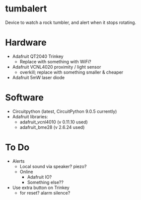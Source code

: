 # tumbalert
Device to watch a rock tumbler, and alert when it stops rotating.

# Hardware
* Adafruit QT2040 Trinkey
   - Replace with something with WiFi?
* Adafruit VCNL4020 proximity / light sensor
  - overkill; replace with something smaller & cheaper
* Adafruit 5mW laser diode

# Software
* Circuitpython (latest, CircuitPython 9.0.5 currently)
* Adafruit libraries:
    * adafruit_vcnl4010 (v 0.11.10 used)
    * adafruit_bme28 (v 2.6.24 used)

# To Do
* Alerts
  * Local sound via speaker? piezo?
  * Online
    * Adafruit IO?
    * Something else??
* Use extra button on Trinkey 
  - for reset? alarm silence?

  